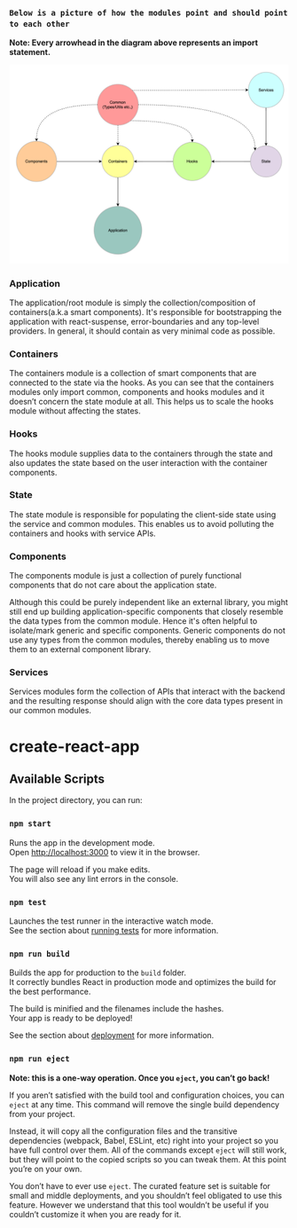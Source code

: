 ### `Below is a picture of how the modules point and should point to each other`

**Note: Every arrowhead in the diagram above represents an import statement.**

![image info](./public/architecture.png)

### Application

The application/root module is simply the collection/composition of containers(a.k.a smart components). It's responsible for bootstrapping the application with react-suspense, error-boundaries and any top-level providers. In general, it should contain as very minimal code as possible.

### Containers

The containers module is a collection of smart components that are connected to the state via the hooks. As you can see that the containers modules only import common, components and hooks modules and it doesn’t concern the state module at all. This helps us to scale the hooks module without affecting the states.

### Hooks

The hooks module supplies data to the containers through the state and also updates the state based on the user interaction with the container components.

### State

The state module is responsible for populating the client-side state using the service and common modules. This enables us to avoid polluting the containers and hooks with service APIs.

### Components

The components module is just a collection of purely functional components that do not care about the application state.

Although this could be purely independent like an external library, you might still end up building application-specific components that closely resemble the data types from the common module. Hence it's often helpful to isolate/mark generic and specific components. Generic components do not use any types from the common modules, thereby enabling us to move them to an external component library.

### Services

Services modules form the collection of APIs that interact with the backend and the resulting response should align with the core data types present in our common modules.

# create-react-app

## Available Scripts

In the project directory, you can run:

### `npm start`

Runs the app in the development mode.\
Open [http://localhost:3000](http://localhost:3000) to view it in the browser.

The page will reload if you make edits.\
You will also see any lint errors in the console.

### `npm test`

Launches the test runner in the interactive watch mode.\
See the section about [running tests](https://facebook.github.io/create-react-app/docs/running-tests) for more information.

### `npm run build`

Builds the app for production to the `build` folder.\
It correctly bundles React in production mode and optimizes the build for the best performance.

The build is minified and the filenames include the hashes.\
Your app is ready to be deployed!

See the section about [deployment](https://facebook.github.io/create-react-app/docs/deployment) for more information.

### `npm run eject`

**Note: this is a one-way operation. Once you `eject`, you can’t go back!**

If you aren’t satisfied with the build tool and configuration choices, you can `eject` at any time. This command will remove the single build dependency from your project.

Instead, it will copy all the configuration files and the transitive dependencies (webpack, Babel, ESLint, etc) right into your project so you have full control over them. All of the commands except `eject` will still work, but they will point to the copied scripts so you can tweak them. At this point you’re on your own.

You don’t have to ever use `eject`. The curated feature set is suitable for small and middle deployments, and you shouldn’t feel obligated to use this feature. However we understand that this tool wouldn’t be useful if you couldn’t customize it when you are ready for it.
